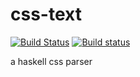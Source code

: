 # css-text

[![Build Status](https://travis-ci.org/yesodweb/css-text.svg?branch=master)](https://travis-ci.org/yesodweb/css-text)
[![Build status](https://ci.appveyor.com/api/projects/status/xss40qb97i2qspma/branch/master?svg=true)](https://ci.appveyor.com/project/snoyberg/css-text/branch/master)

a haskell css parser
